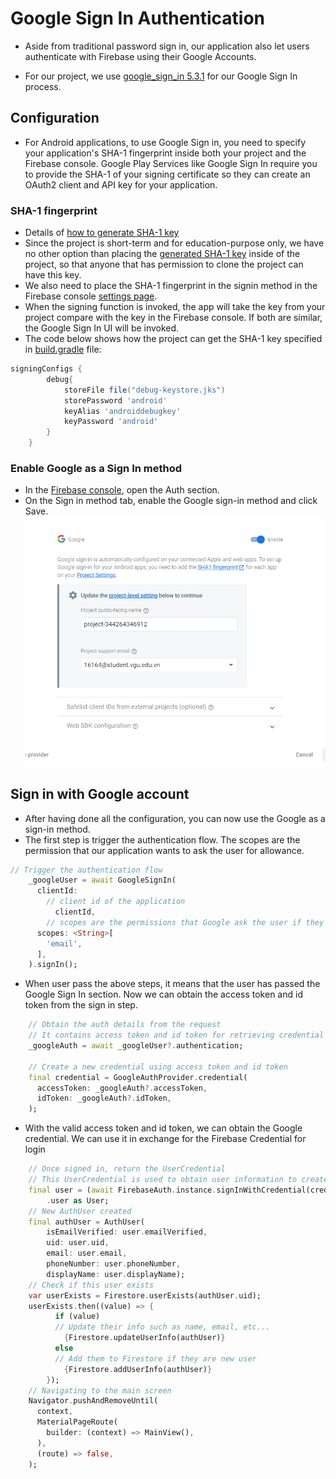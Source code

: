 # Google Sign In Authentication
- Aside from traditional password sign in, our application also let users authenticate with Firebase using their Google Accounts.

- For our project, we use [google_sign_in 5.3.1](https://pub.dev/packages/google_sign_in) for our Google Sign In process.

## Configuration
- For Android applications, to use Google Sign in, you need to specify your application's SHA-1 fingerprint inside both your project and the Firebase console. Google Play Services like Google Sign In require you to provide the SHA-1 of your signing certificate so they can create an OAuth2 client and API key for your application.

### SHA-1 fingerprint
- Details of [how to generate SHA-1 key](https://developers.google.com/android/guides/client-auth)
- Since the project is short-term and for education-purpose only, we have no other option than placing the [generated SHA-1 key](/android/app/debug-keystore.jks) inside of the project, so that anyone that has permission to clone the project can have this key.
- We also need to place the SHA-1 fingerprint in the signin method in the Firebase console [settings page](https://console.firebase.google.com/u/0/project/_/settings/general).
- When the signing function is invoked, the app will take the key from your project compare with the key in the Firebase console. If both are similar, the Google Sign In UI will be invoked.
- The code below shows how the project can get the SHA-1 key specified in [build.gradle](/android/app/build.gradle) file:
```gradle
signingConfigs {
        debug{
            storeFile file("debug-keystore.jks")
            storePassword 'android'
            keyAlias 'androiddebugkey'
            keyPassword 'android'
        }
    }
```
### Enable Google as a Sign In method
- In the [Firebase console](https://console.firebase.google.com), open the Auth section.
- On the Sign in method tab, enable the Google sign-in method and click Save.
![Enable Google Sign In](/documentation/Collections/enable_google_auth.png)

## Sign in with Google account
- After having done all the configuration, you can now use the Google as a sign-in method.
- The first step is trigger the authentication flow. The scopes are the permission that our application wants to ask the user for allowance.
```dart
// Trigger the authentication flow
    _googleUser = await GoogleSignIn(
      clientId:
        // client id of the application
          clientId,
        // scopes are the permissions that Google ask the user if they allows the application to share it
      scopes: <String>[
        'email',
      ],
    ).signIn();
```
- When user pass the above steps, it means that the user has passed the Google Sign In section. Now we can obtain the access token and id token from the sign in step.
```dart
    // Obtain the auth details from the request
    // It contains access token and id token for retrieving credential for the application to use for signing in user to Firebase
    _googleAuth = await _googleUser?.authentication;

    // Create a new credential using access token and id token
    final credential = GoogleAuthProvider.credential(
      accessToken: _googleAuth?.accessToken,
      idToken: _googleAuth?.idToken,
    );
```
- With the valid access token and id token, we can obtain the Google credential. We can use it in exchange for the Firebase Credential for login
```dart
    // Once signed in, return the UserCredential
    // This UserCredential is used to obtain user information to create new user in Firestore
    final user = (await FirebaseAuth.instance.signInWithCredential(credential))
        .user as User;
    // New AuthUser created
    final authUser = AuthUser(
        isEmailVerified: user.emailVerified,
        uid: user.uid,
        email: user.email,
        phoneNumber: user.phoneNumber,
        displayName: user.displayName);
    // Check if this user exists
    var userExists = Firestore.userExists(authUser.uid);
    userExists.then((value) => {
          if (value)
          // Update their info such as name, email, etc...
            {Firestore.updateUserInfo(authUser)}
          else
          // Add them to Firestore if they are new user
            {Firestore.addUserInfo(authUser)}
        });
    // Navigating to the main screen
    Navigator.pushAndRemoveUntil(
      context,
      MaterialPageRoute(
        builder: (context) => MainView(),
      ),
      (route) => false,
    );
```